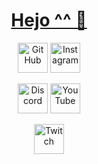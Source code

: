 <h1 align="center"><a href="https://google.com/">Hejo ^^ 👋</a></h1>

<p align="center">
  <a href="https://github.com/rafalpro1209">
    <picture>
      <source media="(prefers-color-scheme: dark)" srcset="https://cdn.simpleicons.org/github/white">
      <img alt="GitHub" title="GitHub" height="48" width="48" src="https://cdn.simpleicons.org/github"></picture></a>
 <a href="https://www.instagram.com/el.turtel/">
    <img alt="Instagram" title="Instagram" height="48" width="48" src="https://upload.wikimedia.org/wikipedia/commons/a/a5/Instagram_icon.png"></a>
   <picture>
</p>

<p align="center">
  <a href=https://discord.gg/GHcumN73dE">
    <img alt="Discord" title="Discord" height="48" width="48" src="https://cdn.simpleicons.org/discord"></a>
    <picture>
  <a href="https://www.youtube.com/@Turtel">
    <img alt="YouTube" title="YouTube" height="48" width="48" src="https://cdn.simpleicons.org/youtube"></a>
     <picture>
 </p>

<p align="center">
  <a href="https://www.twitch.tv/turtelpl">
    <img alt="Twitch" title="Twitch" height="48" width="48" src="https://upload.wikimedia.org/wikipedia/commons/2/20/Twitch_icon_2012.svg"></a>
    <picture>
</p>
